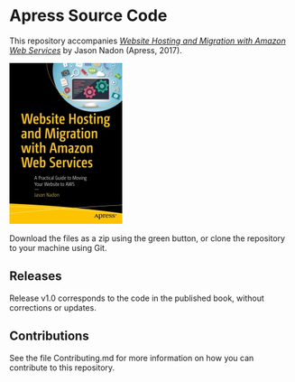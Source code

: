 # Apress Source Code

This repository accompanies [*Website Hosting and Migration with Amazon Web Services*](http://www.apress.com/9781484225882) by Jason Nadon (Apress, 2017).

[comment]: #cover
![Cover image](9781484225882.jpg)

Download the files as a zip using the green button, or clone the repository to your machine using Git.

## Releases

Release v1.0 corresponds to the code in the published book, without corrections or updates.

## Contributions

See the file Contributing.md for more information on how you can contribute to this repository.
